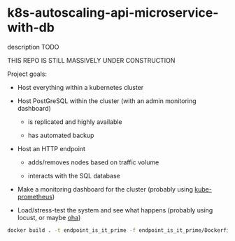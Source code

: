 # k8s-autoscaling-api-microservice-with-db
description TODO

THIS REPO IS STILL MASSIVELY UNDER CONSTRUCTION

Project goals:

* Host everything within a kubernetes cluster

* Host PostGreSQL within the cluster (with an admin monitoring dashboard)

    - is replicated and highly available

    - has automated backup

* Host an HTTP endpoint 
    
    - adds/removes nodes based on traffic volume
    
    - interacts with the SQL database

* Make a monitoring dashboard for the cluster (probably using [kube-prometheus](https://github.com/prometheus-operator/kube-prometheus))

* Load/stress-test the system and see what happens (probably using locust, or maybe [oha](https://github.com/hatoo/oha))

```bash
docker build . -t endpoint_is_it_prime -f endpoint_is_it_prime/Dockerfile   
```
